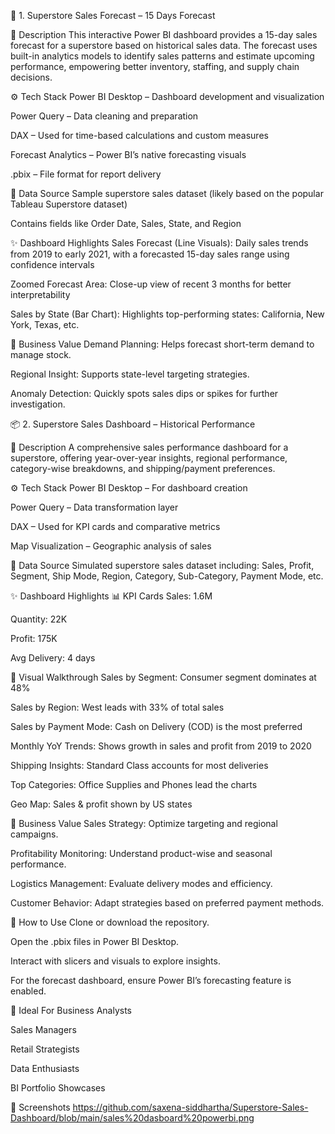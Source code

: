 
🔮 1. Superstore Sales Forecast – 15 Days Forecast

📌 Description
This interactive Power BI dashboard provides a 15-day sales forecast for a superstore based on historical sales data. The forecast uses built-in analytics models to identify sales patterns and estimate upcoming performance, empowering better inventory, staffing, and supply chain decisions.

⚙️ Tech Stack
Power BI Desktop – Dashboard development and visualization

Power Query – Data cleaning and preparation

DAX – Used for time-based calculations and custom measures

Forecast Analytics – Power BI’s native forecasting visuals

.pbix – File format for report delivery

📂 Data Source
Sample superstore sales dataset (likely based on the popular Tableau Superstore dataset)

Contains fields like Order Date, Sales, State, and Region

✨ Dashboard Highlights
Sales Forecast (Line Visuals):
Daily sales trends from 2019 to early 2021, with a forecasted 15-day sales range using confidence intervals

Zoomed Forecast Area:
Close-up view of recent 3 months for better interpretability

Sales by State (Bar Chart):
Highlights top-performing states: California, New York, Texas, etc.

💼 Business Value
Demand Planning: Helps forecast short-term demand to manage stock.

Regional Insight: Supports state-level targeting strategies.

Anomaly Detection: Quickly spots sales dips or spikes for further investigation.

📦 2. Superstore Sales Dashboard – Historical Performance

📌 Description
A comprehensive sales performance dashboard for a superstore, offering year-over-year insights, regional performance, category-wise breakdowns, and shipping/payment preferences.

⚙️ Tech Stack
Power BI Desktop – For dashboard creation

Power Query – Data transformation layer

DAX – Used for KPI cards and comparative metrics

Map Visualization – Geographic analysis of sales

📂 Data Source
Simulated superstore sales dataset including:
Sales, Profit, Segment, Ship Mode, Region, Category, Sub-Category, Payment Mode, etc.

✨ Dashboard Highlights
📊 KPI Cards
Sales: 1.6M

Quantity: 22K

Profit: 175K

Avg Delivery: 4 days

📌 Visual Walkthrough
Sales by Segment: Consumer segment dominates at 48%

Sales by Region: West leads with 33% of total sales

Sales by Payment Mode: Cash on Delivery (COD) is the most preferred

Monthly YoY Trends: Shows growth in sales and profit from 2019 to 2020

Shipping Insights: Standard Class accounts for most deliveries

Top Categories: Office Supplies and Phones lead the charts

Geo Map: Sales & profit shown by US states

💼 Business Value
Sales Strategy: Optimize targeting and regional campaigns.

Profitability Monitoring: Understand product-wise and seasonal performance.

Logistics Management: Evaluate delivery modes and efficiency.

Customer Behavior: Adapt strategies based on preferred payment methods.

📂 How to Use
Clone or download the repository.

Open the .pbix files in Power BI Desktop.

Interact with slicers and visuals to explore insights.

For the forecast dashboard, ensure Power BI’s forecasting feature is enabled.

🧠 Ideal For
Business Analysts

Sales Managers

Retail Strategists

Data Enthusiasts

BI Portfolio Showcases

📸 Screenshots
https://github.com/saxena-siddhartha/Superstore-Sales-Dashboard/blob/main/sales%20dasboard%20powerbi.png

